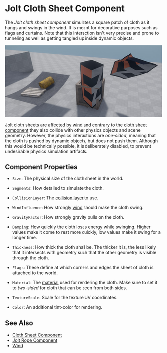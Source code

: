 # Jolt Cloth Sheet Component

The *Jolt cloth sheet component* simulates a square patch of cloth as it hangs and swings in the wind. It is meant for decorative purposes such as flags and curtains. Note that this interaction isn't very precise and prone to tunneling as well as getting tangled up inside dynamic objects.

![Jolt Cloth](media/jolt-cloth-sheet.jpg)

Jolt cloth sheets are affected by [wind](../../../effects/wind/wind.md) and contrary to the [cloth sheet component](../../../effects/cloth-sheet-component.md) they also collide with other physics objects and scene geometry. However, the physics interactions are *one-sided*, meaning that the cloth is pushed by dynamic objects, but does not push them. Although this would be technically possible, it is deliberately disabled, to prevent undesirable physics simulation artifacts.

## Component Properties

* `Size`: The physical size of the cloth sheet in the world.

* `Segments`: How detailed to simulate the cloth.

* `CollisionLayer`: The [collision layer](../collision-shapes/jolt-collision-layers.md) to use.

* `WindInfluence`: How strongly [wind](../../../effects/wind/wind.md) should make the cloth swing.

* `GravityFactor`: How strongly gravity pulls on the cloth.

* `Damping`: How quickly the cloth loses energy while swinging. Higher values make it come to rest more quickly, low values make it swing for a longer time.

* `Thickness`: How thick the cloth shall be. The thicker it is, the less likely that it intersects with geometry such that the other geometry is visible through the cloth.

* `Flags`: These define at which corners and edges the sheet of cloth is attached to the world.

* `Material`: The [material](../../../materials/materials-overview.md) used for rendering the cloth. Make sure to set it to *two-sided* for cloth that can be seen from both sides.

* `TextureScale`: Scale for the texture UV coordinates.

* `Color`: An additional tint-color for rendering.

## See Also

* [Cloth Sheet Component](../../../effects/cloth-sheet-component.md)
* [Jolt Rope Component](jolt-rope-component.md)
* [Wind](../../../effects/wind/wind.md)
